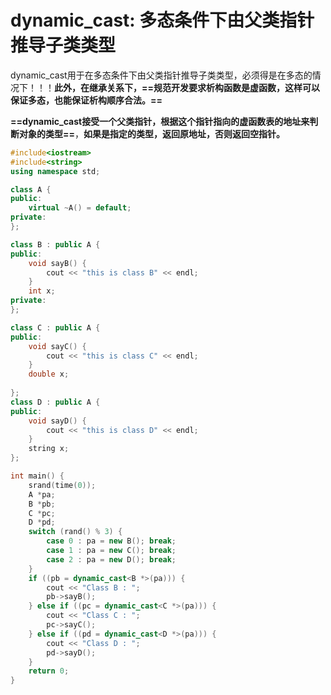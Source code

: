 # dynamic_cast: 多态条件下由父类指针推导子类类型

dynamic_cast用于在多态条件下由父类指针推导子类类型，必须得是在多态的情况下！！！**此外，在继承关系下，==规范开发要求析构函数是虚函数，这样可以保证多态，也能保证析构顺序合法。==**

**==dynamic_cast接受一个父类指针，根据这个指针指向的虚函数表的地址来判断对象的类型==**，**如果是指定的类型，返回原地址，否则返回空指针。**

```c++
#include<iostream>
#include<string>
using namespace std;

class A {
public:
    virtual ~A() = default;
private:
};

class B : public A {
public:
    void sayB() {
        cout << "this is class B" << endl;
    }
    int x;
private:
};

class C : public A {
public:
    void sayC() {
        cout << "this is class C" << endl;
    }
    double x;
    
};
class D : public A {
public:
    void sayD() {
        cout << "this is class D" << endl;
    }
    string x;
};

int main() {
    srand(time(0));
    A *pa;
    B *pb;
    C *pc;
    D *pd;
    switch (rand() % 3) {
        case 0 : pa = new B(); break;
        case 1 : pa = new C(); break;
        case 2 : pa = new D(); break;
    }
    if ((pb = dynamic_cast<B *>(pa))) {
        cout << "Class B : ";
        pb->sayB();
    } else if ((pc = dynamic_cast<C *>(pa))) {
        cout << "Class C : ";
        pc->sayC();
    } else if ((pd = dynamic_cast<D *>(pa))) {
        cout << "Class D : ";
        pd->sayD();
    }
    return 0;
}
```

